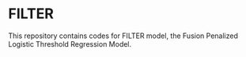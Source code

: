 # FILTER
This repository contains codes for FILTER model, the Fusion Penalized Logistic Threshold Regression Model. 
